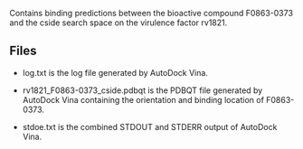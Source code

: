 Contains binding predictions between the bioactive compound F0863-0373 and the cside search space on the virulence factor rv1821.

## Files

- log.txt is the log file generated by AutoDock Vina.

- rv1821_F0863-0373_cside.pdbqt is the PDBQT file generated by AutoDock Vina containing the orientation and binding location of F0863-0373.

- stdoe.txt is the combined STDOUT and STDERR output of AutoDock Vina.

